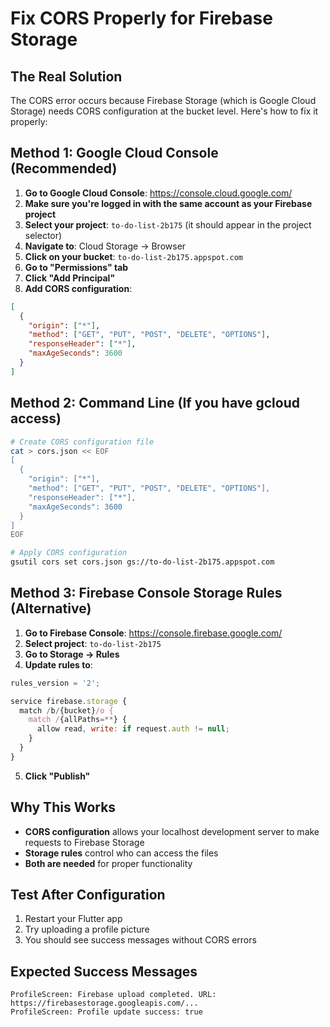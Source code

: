 # Fix CORS Properly for Firebase Storage

## The Real Solution

The CORS error occurs because Firebase Storage (which is Google Cloud Storage) needs CORS configuration at the bucket level. Here's how to fix it properly:

## Method 1: Google Cloud Console (Recommended)

1. **Go to Google Cloud Console**: https://console.cloud.google.com/
2. **Make sure you're logged in with the same account as your Firebase project**
3. **Select your project**: `to-do-list-2b175` (it should appear in the project selector)
4. **Navigate to**: Cloud Storage → Browser
5. **Click on your bucket**: `to-do-list-2b175.appspot.com`
6. **Go to "Permissions" tab**
7. **Click "Add Principal"**
8. **Add CORS configuration**:

```json
[
  {
    "origin": ["*"],
    "method": ["GET", "PUT", "POST", "DELETE", "OPTIONS"],
    "responseHeader": ["*"],
    "maxAgeSeconds": 3600
  }
]
```

## Method 2: Command Line (If you have gcloud access)

```bash
# Create CORS configuration file
cat > cors.json << EOF
[
  {
    "origin": ["*"],
    "method": ["GET", "PUT", "POST", "DELETE", "OPTIONS"],
    "responseHeader": ["*"],
    "maxAgeSeconds": 3600
  }
]
EOF

# Apply CORS configuration
gsutil cors set cors.json gs://to-do-list-2b175.appspot.com
```

## Method 3: Firebase Console Storage Rules (Alternative)

1. **Go to Firebase Console**: https://console.firebase.google.com/
2. **Select project**: `to-do-list-2b175`
3. **Go to Storage → Rules**
4. **Update rules to**:

```javascript
rules_version = '2';

service firebase.storage {
  match /b/{bucket}/o {
    match /{allPaths=**} {
      allow read, write: if request.auth != null;
    }
  }
}
```

5. **Click "Publish"**

## Why This Works

- **CORS configuration** allows your localhost development server to make requests to Firebase Storage
- **Storage rules** control who can access the files
- **Both are needed** for proper functionality

## Test After Configuration

1. Restart your Flutter app
2. Try uploading a profile picture
3. You should see success messages without CORS errors

## Expected Success Messages

```
ProfileScreen: Firebase upload completed. URL: https://firebasestorage.googleapis.com/...
ProfileScreen: Profile update success: true
```
